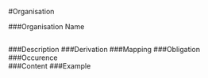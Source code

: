 #Organisation

###Organisation Name


##  
###Description
###Derivation
###Mapping
###Obligation	
###Occurence	
###Content 
###Example
